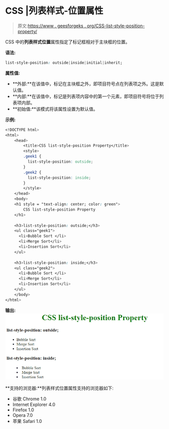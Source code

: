# CSS |列表样式-位置属性

> 原文:[https://www . geesforgeks . org/CSS-list-style-position-property/](https://www.geeksforgeeks.org/css-list-style-position-property/)

CSS 中的**列表样式位置**属性指定了标记框相对于主块框的位置。

**语法:**

```css
list-style-position: outside|inside|initial|inherit;

```

**属性值:**

*   **外部:**在该值中，标记在主块框之外，即项目符号点在列表项之外。这是默认值。
*   **内部:**在该值中，标记是列表项内容中的第一个元素，即项目符号将位于列表项内部。
*   **初始值:**该模式将该属性设置为默认值。

**示例:**

```css
<!DOCTYPE html>
<html>
    <head>
        <title>CSS list-style-position Property</title>
        <style>
        .geek1 {
          list-style-position: outside;
        }
        .geek2 {
          list-style-position: inside;
        }
        </style>
    </head>
    <body>
    <h1 style = "text-align: center; color: green">
        CSS list-style-position Property
    </h1>

    <h3>list-style-position: outside;</h3>
    <ul class="geek1">
      <li>Bubble Sort </li>
      <li>Merge Sort</li>
      <li>Insertion Sort</li>
    </ul>

    <h3>list-style-position: inside;</h3>
    <ul class="geek2">
      <li>Bubble Sort </li>
      <li>Merge Sort</li>
      <li>Insertion Sort</li>
    </ul>
    </body>
</html>
```

**输出:**
![liststyleposition](img/6824dbc597d3d5e76ed0e660606458dd.png)

**支持的浏览器:**列表样式位置属性支持的浏览器如下:

*   谷歌 Chrome 1.0
*   Internet Explorer 4.0
*   Firefox 1.0
*   Opera 7.0
*   苹果 Safari 1.0